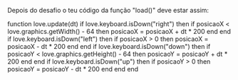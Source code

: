 
Depois do desafio o teu código da função "load()" deve estar assim:

  function love.update(dt)
    if love.keyboard.isDown("right") then
      if posicaoX < love.graphics.getWidth() - 64 then
        posicaoX = posicaoX + dt * 200
      end
    end
    if love.keyboard.isDown("left") then
      if posicaoX > 0 then
        posicaoX = posicaoX - dt * 200
      end
    end
    if love.keyboard.isDown("down") then
      if posicaoY < love.graphics.getHeight() - 64 then
        posicaoY = posicaoY + dt * 200
      end
    end
    if love.keyboard.isDown("up") then
      if posicaoY > 0 then
        posicaoY = posicaoY - dt * 200
      end
    end
  end
